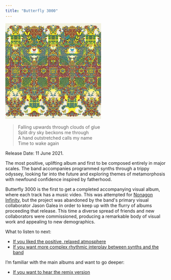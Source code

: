```yaml
---
title: "Butterfly 3000"
---
```


![album cover of Butterfly 3000](./cover.jpg)

> Falling upwards through clouds of glue  
> Split dry sky beckons me through  
> A hand outstretched calls my name  
> Time to wake again

Release Date: 11 June 2021.

The most positive, uplifting album and first to be composed entirely in major scales. The band accompanies programmed synths through a trippy odyssey, looking far into the future and exploring themes of metamorphosis with newfound confidence inspired by fatherhood.

Butterfly 3000 is the first to get a completed accompanying visual album, where each track has a music video. This was attempted for [Nonagon Infinity](../nonagon-infinity), but the project was abandoned by the band's primary visual collaborator Jason Galea in order to keep up with the flurry of albums proceeding that release. This time a diverse spread of friends and new collaborators were commissioned, producing a remarkable body of visual work and appealing to new demographics.

What to listen to next:

*   [If you liked the positive, relaxed atmosphere](../paper-mache-dream-balloon)
*   [If you want more complex rhythmic interplay between synths and the band](../polygondwanaland)

I’m familiar with the main albums and want to go deeper:

*   [If you want to hear the remix version](../butterfly-3001)
